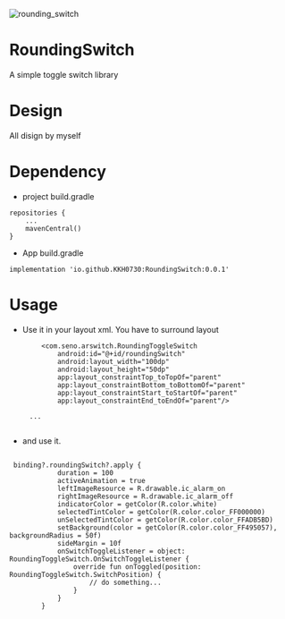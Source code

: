 ![rounding_switch](https://user-images.githubusercontent.com/66052075/204449881-1ae3d6d4-4fd4-4c96-a4d5-2480c7064a61.gif)



# RoundingSwitch
A simple toggle switch library   


# Design
All disign by myself



# Dependency   
- project build.gradle
```
repositories {
	...
	mavenCentral()
}
```

- App build.gradle
```
implementation 'io.github.KKH0730:RoundingSwitch:0.0.1'
```



# Usage
- Use it in your layout xml.
You have to surround layout 
```
        <com.seno.arswitch.RoundingToggleSwitch
            android:id="@+id/roundingSwitch"
            android:layout_width="100dp"
            android:layout_height="50dp"
            app:layout_constraintTop_toTopOf="parent"
            app:layout_constraintBottom_toBottomOf="parent"
            app:layout_constraintStart_toStartOf="parent"
            app:layout_constraintEnd_toEndOf="parent"/>
				
     ...
			
```



- and use it.
```

 binding?.roundingSwitch?.apply {
            duration = 100
            activeAnimation = true
            leftImageResource = R.drawable.ic_alarm_on
            rightImageResource = R.drawable.ic_alarm_off
            indicatorColor = getColor(R.color.white)
            selectedTintColor = getColor(R.color.color_FF000000)
            unSelectedTintColor = getColor(R.color.color_FFADB5BD)
            setBackground(color = getColor(R.color.color_FF495057), backgroundRadius = 50f)
            sideMargin = 10f
            onSwitchToggleListener = object: RoundingToggleSwitch.OnSwitchToggleListener {
                override fun onToggled(position: RoundingToggleSwitch.SwitchPosition) {
                    // do something...
                }
            }
        }
        
```



